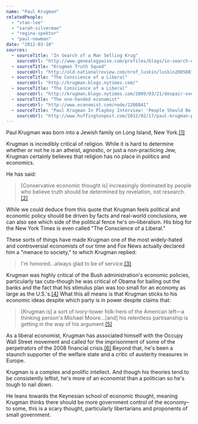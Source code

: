 ```yaml
---
name: "Paul Krugman"
relatedPeople:
  - "stan-lee"
  - "sarah-silverman"
  - "regina-spektor"
  - "paul-newman"
date: "2012-03-10"
sources:
  - sourceTitle: "In Search of a Man Selling Krug"
    sourceUrl: "http://www.genealogywise.com/profiles/blogs/in-search-of-a-man-selling"
  - sourceTitle: "Krugman Truth Squad"
    sourceUrl: "http://old.nationalreview.com/nrof_luskin/luskin200508100852.asp"
  - sourceTitle: "The Conscience of a Liberal"
    sourceUrl: "http://krugman.blogs.nytimes.com/"
  - sourceTitle: "The Conscience of a Liberal"
    sourceUrl: "http://krugman.blogs.nytimes.com/2009/03/21/despair-over-financial-policy/"
  - sourceTitle: "The one-handed economist"
    sourceUrl: "http://www.economist.com/node/2208841"
  - sourceTitle: "Paul Krugman In Playboy Interview: 'People Should Be In Jail' Because Of Financial Crisis"
    sourceUrl: "http://www.huffingtonpost.com/2012/02/17/paul-krugman-playboy-interview_n_1284417.html"
---
```


Paul Krugman was born into a Jewish family on Long Island, New York.<a class="source-citation" href="http://www.genealogywise.com/profiles/blogs/in-search-of-a-man-selling" title="In Search of a Man Selling Krug">[1]</a>

Krugman is incredibly critical of religion. While it is hard to determine whether or not he is an atheist, agnostic, or just a non-practicing Jew, Krugman certainly believes that religion has no place in politics and economics.

He has said:

>[Conservative economic thought is] increasingly dominated by people who believe truth should be determined by revelation, not research.<a class="source-citation" href="http://old.nationalreview.com/nrof_luskin/luskin200508100852.asp" title="Krugman Truth Squad">[2]</a>

While we could deduce from this quote that Krugman feels political and economic policy should be driven by facts and real-world conclusions, we can also see which side of the political fence he's on–liberalism. His blog for the New York Times is even called "The Conscience of a Liberal."

These sorts of things have made Krugman one of the most widely-hated and controversial economists of our time and Fox News actually declared him a "menace to society," to which Krugman replied:

>I'm honored…always glad to be of service.<a class="source-citation" href="http://krugman.blogs.nytimes.com/" title="The Conscience of a Liberal">[3]</a>

Krugman was highly critical of the Bush administration's economic policies, particularly tax cuts–though he was critical of Obama for bailing out the banks and the fact that his stimulus plan was too small for an economy as large as the U.S.'s.<a class="source-citation" href="http://krugman.blogs.nytimes.com/2009/03/21/despair-over-financial-policy/" title="The Conscience of a Liberal">[4]</a> What this all means is that Krugman sticks to his economic ideas despite which party is in power despite claims that:

>[Krugman is] a sort of ivory-tower folk-hero of the American left—a thinking person's Michael Moore…[and] his relentless partisanship is getting in the way of his argument.<a class="source-citation" href="http://www.economist.com/node/2208841" title="The one-handed economist">[5]</a>

As a liberal economist, Krugman has associated himself with the Occupy Wall Street movement and called for the imprisonment of some of the perpetrators of the 2008 financial crisis.<a class="source-citation" href="http://www.huffingtonpost.com/2012/02/17/paul-krugman-playboy-interview_n_1284417.html" title="Paul Krugman In Playboy Interview: &apos;People Should Be In Jail&apos; Because Of Financial Crisis">[6]</a> Beyond that, he's been a staunch supporter of the welfare state and a critic of austerity measures in Europe.

Krugman is a complex and prolific intellect. And though his theories tend to be consistently leftist, he's more of an economist than a politician so he's tough to nail down.

He leans towards the Keynesian school of economic thought, meaning Krugman thinks there should be more government control of the economy–to some, this is a scary thought, particularly libertarians and proponents of small government.